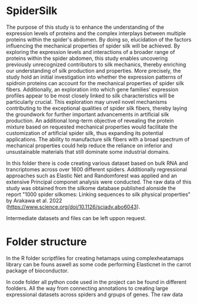 # SpiderSilk
The purpose of this study is to enhance the understanding of the expression levels of proteins and the complex interplays between multiple proteins within the spider's abdomen. By doing so, elucidation of the factors influencing the mechanical properties of spider silk will be achieved. By exploring the expression levels and interactions of a broader range of proteins within the spider abdomen, this study enables uncovering previously unrecognized contributors to silk mechanics, thereby enriching our understanding of silk production and properties. More precisely, the study hold an initial investigation into whether the expression patterns of spidroin proteins can account for the mechanical properties of spider silk fibers. Additionally, an exploration into which gene families' expression profiles appear to be most closely linked to silk characteristics will be particularly crucial. This exploration may unveil novel mechanisms contributing to the exceptional qualities of spider silk fibers, thereby laying the groundwork for further important advancements in artificial silk production. An additional long-term objective of revealing the protein mixture based on requested mechanical properties would facilitate the customization of artificial spider silk, thus expanding its potential applications. The ability to manufacture silk fibers with a broad spectrum of mechanical properties could help reduce the reliance on inferior and unsustainable materials that still dominate some industrial domains.

In this folder there is code creating various dataset based on bulk RNA and trancriptomes across over 1600 different spiders. Additionally regressional approaches such as Elastic Net and Randomforest was applied and an extensive Principal componet analysis were conducted. The raw data of this study was obtained from the silkome database published alonside the report
"1000 spider silkomes: Linking sequences to silk physical properties" by Arakawa et al. 2022 (https://www.science.org/doi/10.1126/sciadv.abo6043).   

Intermediate datasets and files can be left uppon request. 

# Folder structure
In the R folder scriptfiles for creating hetamaps using complexheatamaps library can be founs aswell as some code performing Elasticnet in the carrot package of bioconductor. 

In code folder all python code used in the project can be found in different foolders. All the way from connecting annotations to creating large expressional datasets across spiders and grpups of genes. 
The raw data 
